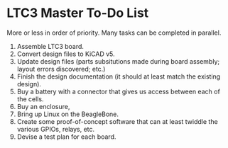 # LTC3 Master To-Do List

More or less in order of priority.  Many tasks can be completed in
parallel.


1. Assemble LTC3 board.
2. Convert design files to KiCAD v5.
4. Update design files (parts subsitutions made during board assembly;
   layout errors discovered; etc.)
5. Finish the design documentation (it should at least match the
   existing design).
6. Buy a battery with a connector that gives us access between each of
   the cells.
7. Buy an enclosure,
8. Bring up Linux on the BeagleBone.
9. Create some proof-of-concept software that can at least twiddle the
   various GPIOs, relays, etc.
10. Devise a test plan for each board.
